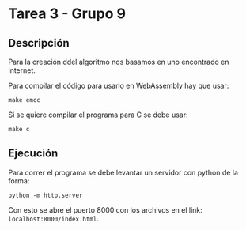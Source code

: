 # Tarea 3 - Grupo 9

## Descripción

Para la creación ddel algoritmo  nos basamos en uno encontrado en internet.

Para compilar el código para usarlo en WebAssembly hay que usar:

```
make emcc
```

Si se quiere compilar el programa para C se debe usar:

```
make c
```

## Ejecución

Para correr el programa se debe levantar un servidor con python de la forma:

```
python -m http.server
```

Con esto se abre el puerto 8000 con los archivos en el link: `localhost:8000/index.html`.
